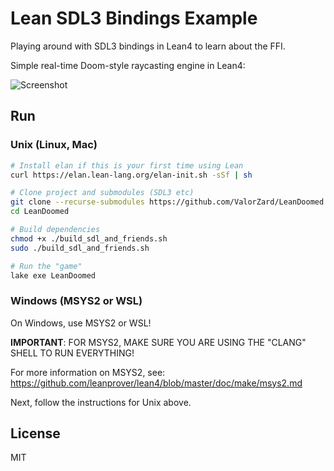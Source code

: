 # Lean SDL3 Bindings Example

Playing around with SDL3 bindings in Lean4 to learn about the FFI.

Simple real-time Doom-style raycasting engine in Lean4:

![Screenshot](screenshots/screenshot1.png)

## Run

### Unix (Linux, Mac)

```bash
# Install elan if this is your first time using Lean
curl https://elan.lean-lang.org/elan-init.sh -sSf | sh

# Clone project and submodules (SDL3 etc)
git clone --recurse-submodules https://github.com/ValorZard/LeanDoomed.git
cd LeanDoomed

# Build dependencies
chmod +x ./build_sdl_and_friends.sh
sudo ./build_sdl_and_friends.sh

# Run the "game"
lake exe LeanDoomed
```

### Windows (MSYS2 or WSL)

On Windows, use MSYS2 or WSL!

**IMPORTANT**: FOR MSYS2, MAKE SURE YOU ARE USING THE "CLANG" SHELL TO RUN EVERYTHING!

For more information on MSYS2, see: https://github.com/leanprover/lean4/blob/master/doc/make/msys2.md

Next, follow the instructions for Unix above.

## License

MIT
